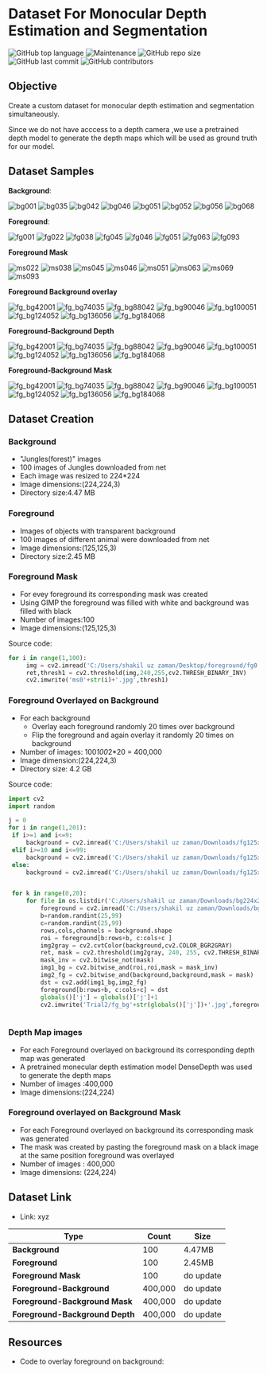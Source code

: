 # Dataset For Monocular Depth Estimation and Segmentation

![GitHub top language](https://img.shields.io/github/languages/top/Shakil-1501/TSAI?label=Python)     ![Maintenance](https://img.shields.io/maintenance/yes/2020?logo=Github)       ![GitHub repo size](https://img.shields.io/github/repo-size/Shakil-1501/TSAI?logo=Github&logoColor=red)   ![GitHub last commit](https://img.shields.io/github/last-commit/Shakil-1501/TSAI)   ![GitHub contributors](https://img.shields.io/github/contributors/SHAKIL-1501/TSAI)

## Objective

Create a custom dataset for monocular depth estimation and segmentation simultaneously.

Since we do not have acccess to a depth camera ,we use a pretrained depth model to generate the depth maps which will be used as ground truth for our model.

## Dataset Samples

**Background**:

![bg001](https://user-images.githubusercontent.com/63920152/89711422-dc7a7480-d9a7-11ea-9f4f-39c307c723bc.jpg)
![bg035](https://user-images.githubusercontent.com/63920152/89711424-ddaba180-d9a7-11ea-9da7-7f2bed5251a1.jpg)
![bg042](https://user-images.githubusercontent.com/63920152/89711425-de443800-d9a7-11ea-91cd-d1c9039d9881.jpg)
![bg046](https://user-images.githubusercontent.com/63920152/89711428-de443800-d9a7-11ea-84c7-a9f34d639a31.jpg)
![bg051](https://user-images.githubusercontent.com/63920152/89711429-dedcce80-d9a7-11ea-9325-1e15b9b7467b.jpg)
![bg052](https://user-images.githubusercontent.com/63920152/89711430-df756500-d9a7-11ea-8d51-646cba51290d.jpg)
![bg056](https://user-images.githubusercontent.com/63920152/89711432-df756500-d9a7-11ea-921f-27f7089e83d2.jpg)
![bg068](https://user-images.githubusercontent.com/63920152/89711815-3f6d0b00-d9aa-11ea-9512-9bf766a37f03.jpg)


**Foreground**:

![fg001](https://user-images.githubusercontent.com/63920152/89711754-dd140a80-d9a9-11ea-8383-c014ef2a0d24.jpg)
![fg022](https://user-images.githubusercontent.com/63920152/89711756-deddce00-d9a9-11ea-8ccb-356807f2cc8f.jpg)
![fg038](https://user-images.githubusercontent.com/63920152/89711758-df766480-d9a9-11ea-9394-db1d9bc21abd.jpg)
![fg045](https://user-images.githubusercontent.com/63920152/89711759-e00efb00-d9a9-11ea-9298-a0cd5a29cd1b.jpg)
![fg046](https://user-images.githubusercontent.com/63920152/89711760-e0a79180-d9a9-11ea-8152-49c5f15ec519.jpg)
![fg051](https://user-images.githubusercontent.com/63920152/89711761-e1402800-d9a9-11ea-9ae0-b1d908c05cf5.jpg)
![fg063](https://user-images.githubusercontent.com/63920152/89711762-e1d8be80-d9a9-11ea-96a2-279c798773bd.jpg)
![fg093](https://user-images.githubusercontent.com/63920152/89711763-e2715500-d9a9-11ea-8476-4983bcce5c61.jpg)

**Foreground Mask**


![ms022](https://user-images.githubusercontent.com/63920152/89712286-89a3bb80-d9ad-11ea-9a07-998c53a37b7c.jpg)
![ms038](https://user-images.githubusercontent.com/63920152/89712287-8a3c5200-d9ad-11ea-9308-b0ddd660e647.jpg)
![ms045](https://user-images.githubusercontent.com/63920152/89712289-8ad4e880-d9ad-11ea-840b-d188c0013713.jpg)
![ms046](https://user-images.githubusercontent.com/63920152/89712290-8b6d7f00-d9ad-11ea-84c3-63cda182de43.jpg)
![ms051](https://user-images.githubusercontent.com/63920152/89712291-8b6d7f00-d9ad-11ea-8b45-77537f73fdb2.jpg)
![ms063](https://user-images.githubusercontent.com/63920152/89712292-8c061580-d9ad-11ea-9caf-d05017752c92.jpg)
![ms069](https://user-images.githubusercontent.com/63920152/89712293-8c9eac00-d9ad-11ea-876a-450f236e1073.jpg)
![ms093](https://user-images.githubusercontent.com/63920152/89712294-8c9eac00-d9ad-11ea-9118-18a27c9463ff.jpg)

**Foreground Background overlay**

![fg_bg42001](https://user-images.githubusercontent.com/63920152/89713224-f5892280-d9b3-11ea-9159-4a266276c086.jpg)
![fg_bg74035](https://user-images.githubusercontent.com/63920152/89713225-f6ba4f80-d9b3-11ea-8408-57e4bcff6934.jpg)
![fg_bg88042](https://user-images.githubusercontent.com/63920152/89713226-f752e600-d9b3-11ea-917b-2e37db1e13de.jpg)
![fg_bg90046](https://user-images.githubusercontent.com/63920152/89713228-f7eb7c80-d9b3-11ea-923c-2ecd49d6c234.jpg)
![fg_bg100051](https://user-images.githubusercontent.com/63920152/89713229-f8841300-d9b3-11ea-8841-d707bbf088a7.jpg)
![fg_bg124052](https://user-images.githubusercontent.com/63920152/89713230-f91ca980-d9b3-11ea-870b-ba124665bd75.jpg)
![fg_bg136056](https://user-images.githubusercontent.com/63920152/89713231-f9b54000-d9b3-11ea-832b-432195080ef1.jpg)
![fg_bg184068](https://user-images.githubusercontent.com/63920152/89713233-fa4dd680-d9b3-11ea-880e-09db634d303f.jpg)

**Foreground-Background Depth**

![fg_bg42001](https://user-images.githubusercontent.com/63920152/89717491-c505b080-d9d4-11ea-8ed8-bbe3a75b87df.jpg)
![fg_bg74035](https://user-images.githubusercontent.com/63920152/89717492-c636dd80-d9d4-11ea-9f28-0c372b14fb9a.jpg)
![fg_bg88042](https://user-images.githubusercontent.com/63920152/89717493-c6cf7400-d9d4-11ea-9e43-c16ef495785f.jpg)
![fg_bg90046](https://user-images.githubusercontent.com/63920152/89717494-c6cf7400-d9d4-11ea-9361-956048d66bbf.jpg)
![fg_bg100051](https://user-images.githubusercontent.com/63920152/89717495-c7680a80-d9d4-11ea-862b-549911f25586.jpg)
![fg_bg124052](https://user-images.githubusercontent.com/63920152/89717497-c800a100-d9d4-11ea-88ee-afad3ed74746.jpg)
![fg_bg136056](https://user-images.githubusercontent.com/63920152/89717498-c800a100-d9d4-11ea-96bb-7b93cf64544a.jpg)
![fg_bg184068](https://user-images.githubusercontent.com/63920152/89717499-c8993780-d9d4-11ea-83a7-e3dac1d49985.jpg)




**Foreground-Background Mask**

![fg_bg42001](https://user-images.githubusercontent.com/63920152/89717524-12821d80-d9d5-11ea-8b93-1607e99d8c89.jpg)
![fg_bg74035](https://user-images.githubusercontent.com/63920152/89717525-13b34a80-d9d5-11ea-93ee-784b1d050087.jpg)
![fg_bg88042](https://user-images.githubusercontent.com/63920152/89717526-144be100-d9d5-11ea-9966-6553306a6c92.jpg)
![fg_bg90046](https://user-images.githubusercontent.com/63920152/89717527-14e47780-d9d5-11ea-84ef-60714a4d51cc.jpg)
![fg_bg100051](https://user-images.githubusercontent.com/63920152/89717528-157d0e00-d9d5-11ea-9860-2ee989c76f46.jpg)
![fg_bg124052](https://user-images.githubusercontent.com/63920152/89717529-157d0e00-d9d5-11ea-8556-6590e7816490.jpg)
![fg_bg136056](https://user-images.githubusercontent.com/63920152/89717530-1615a480-d9d5-11ea-98b8-4677f4199066.jpg)
![fg_bg184068](https://user-images.githubusercontent.com/63920152/89717531-16ae3b00-d9d5-11ea-8a4e-9f7063f4f428.jpg)

## Dataset Creation

### Background

   - "Jungles(forest)" images
   - 100 images of Jungles downloaded from net
   - Each image was resized to 224*224
   - Image dimensions:(224,224,3)
   - Directory size:4.47 MB
   
 ### Foreground
 
   - Images of objects with transparent background
   - 100 images of different animal were downloaded from net
   - Image dimensions:(125,125,3)
   - Directory size:2.45 MB
   
  ### Foreground Mask
 
   - For evey foreground its corresponding mask was created
   - Using GIMP the foreground was filled with white and background was filled with black
   - Number of images:100
   - Image dimensions:(125,125,3)
   
   Source code:
   
   ```python
   for i in range(1,100):
        img = cv2.imread('C:/Users/shakil uz zaman/Desktop/foreground/fg0'+str(i)+'.jpg',0)
        ret,thresh1 = cv2.threshold(img,240,255,cv2.THRESH_BINARY_INV)
        cv2.imwrite('ms0'+str(i)+'.jpg',thresh1)
   ```
   
   ### Foreground Overlayed on Background
   
   - For each background
     - Overlay each foreground randomly 20 times over background
     - Flip the foreground and again overlay it randomly 20 times on background
   - Number of images: 100*100*2*20 = 400,000
   - Image dimension:(224,224,3)
   - Directory size: 4.2 GB
   
   Source code:
   
   ```python
   import cv2
import random

j = 0
for i in range(1,201):  
    if i>=1 and i<=9:  
        background = cv2.imread('C:/Users/shakil uz zaman/Downloads/fg125x125/fg125x125/fg00'+str(i)+'.jpg')  
    elif i>=10 and i<=99:  
        background = cv2.imread('C:/Users/shakil uz zaman/Downloads/fg125x125/fg125x125/fg0'+str(i)+'.jpg')  
    else:
        background = cv2.imread('C:/Users/shakil uz zaman/Downloads/fg125x125/fg125x125/fg'+str(i)+'.jpg')  


    for k in range(0,20):  
        for file in os.listdir('C:/Users/shakil uz zaman/Downloads/bg224x224/'):  
            foreground = cv2.imread('C:/Users/shakil uz zaman/Downloads/bg224x224/'+file)  
            b=random.randint(25,99)  
            c=random.randint(25,99)  
            rows,cols,channels = background.shape  
            roi = foreground[b:rows+b, c:cols+c ]  
            img2gray = cv2.cvtColor(background,cv2.COLOR_BGR2GRAY)  
            ret, mask = cv2.threshold(img2gray, 240, 255, cv2.THRESH_BINARY_INV)  
            mask_inv = cv2.bitwise_not(mask)  
            img1_bg = cv2.bitwise_and(roi,roi,mask = mask_inv)  
            img2_fg = cv2.bitwise_and(background,background,mask = mask)  
            dst = cv2.add(img1_bg,img2_fg)  
            foreground[b:rows+b, c:cols+c] = dst  
            globals()['j'] = globals()['j']+1  
            cv2.imwrite('Trial2/fg_bg'+str(globals()['j'])+'.jpg',foreground)
            
   ```        
   
   ### Depth Map images
   
   - For each Foreground overlayed on background its corresponding depth map was generated
   - A pretrained monecular depth estimation model DenseDepth was used to generate the depth maps
   - Number of images :400,000
   - Image dimensions:(224,224)
   
   ### Foreground overlayed on Background Mask
   
   - For each Foreground overlayed on background its corresponding mask was generated
   - The mask was created by pasting the foreground mask on a black image at the same position foreground was overlayed
   - Number of images : 400,000
   - Image dimensions: (224,224)
   
   ## Dataset Link
   
   - Link: xyz
   
   
   |Type      |Count|Size|
   | -------- | ---- | --- |
   |**Background** |100  |4.47MB|
   |**Foreground** |100 |2.45MB|
   |**Foreground Mask** |100 | do update|
   |**Foreground-Background** | 400,000 | do update|
   |**Foreground-Background Mask** | 400,000 | do update|
   |**Foreground-Background Depth** | 400,000 | do update|
   
   ## Resources
   
   - Code to overlay foreground on background:
     
   
